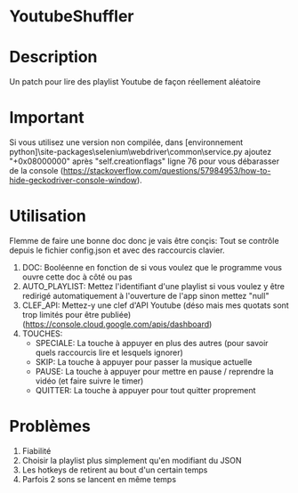 # YoutubeShuffler

# Description
Un patch pour lire des playlist Youtube de façon réellement aléatoire

# Important
Si vous utilisez une version non compilée, dans [environnement python]\site-packages\selenium\webdriver\common\service.py ajoutez "+0x08000000" après "self.creationflags" ligne 76 pour vous débarasser de la console (https://stackoverflow.com/questions/57984953/how-to-hide-geckodriver-console-window).

# Utilisation
Flemme de faire une bonne doc donc je vais être conçis: Tout se contrôle depuis le fichier config.json et avec des raccourcis clavier.
1) DOC: Booléenne en fonction de si vous voulez que le programme vous ouvre cette doc à côté ou pas
2) AUTO_PLAYLIST: Mettez l'identifiant d'une playlist si vous voulez y être redirigé automatiquement à l'ouverture de l'app sinon mettez "null"
3) CLEF_API: Mettez-y une clef d'API Youtube (déso mais mes quotats sont trop limités pour être publiée) (https://console.cloud.google.com/apis/dashboard)
4) TOUCHES:
   - SPECIALE: La touche à appuyer en plus des autres (pour savoir quels raccourcis lire et lesquels ignorer)
   - SKIP: La touche à appuyer pour passer la musique actuelle
   - PAUSE: La touche à appuyer pour mettre en pause / reprendre la vidéo (et faire suivre le timer)
   - QUITTER: La touche à appuyer pour tout quitter proprement

# Problèmes
1) Fiabilité
2) Choisir la playlist plus simplement qu'en modifiant du JSON
3) Les hotkeys de retirent au bout d'un certain temps
4) Parfois 2 sons se lancent en même temps
